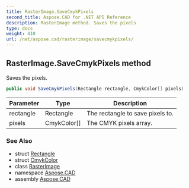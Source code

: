 ```yaml
---
title: RasterImage.SaveCmykPixels
second_title: Aspose.CAD for .NET API Reference
description: RasterImage method. Saves the pixels
type: docs
weight: 410
url: /net/aspose.cad/rasterimage/savecmykpixels/
---
```

## RasterImage.SaveCmykPixels method

Saves the pixels.

```csharp
public void SaveCmykPixels(Rectangle rectangle, CmykColor[] pixels)
```

| Parameter | Type | Description |
| --- | --- | --- |
| rectangle | Rectangle | The rectangle to save pixels to. |
| pixels | CmykColor[] | The CMYK pixels array. |

### See Also

* struct [Rectangle](../../rectangle/)
* struct [CmykColor](../../cmykcolor/)
* class [RasterImage](../)
* namespace [Aspose.CAD](../../../aspose.cad/)
* assembly [Aspose.CAD](../../../)


